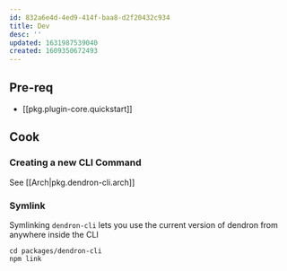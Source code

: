 ```yaml
---
id: 832a6e4d-4ed9-414f-baa8-d2f20432c934
title: Dev
desc: ''
updated: 1631987539040
created: 1609350672493
---
```



## Pre-req
- [[pkg.plugin-core.quickstart]] 

## Cook

### Creating a new CLI Command

See [[Arch|pkg.dendron-cli.arch]]

### Symlink
Symlinking `dendron-cli` lets you use the current version of dendron from anywhere inside the CLI

```
cd packages/dendron-cli
npm link
```
